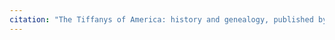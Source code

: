 ```yaml
---
citation: "The Tiffanys of America: history and genealogy, published by Nelson Otis Tiffany for and in the interest of Charles Lewis Tiffany of New York City and of the Tiffany family. Buffalo NY, 1901, p62-63, hathitrust.org."
---
```

